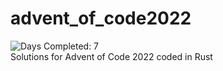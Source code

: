 # advent_of_code2022
![Days Completed: 7](https://img.shields.io/badge/days%20completed-7-red)  
Solutions for Advent of Code 2022 coded in Rust
